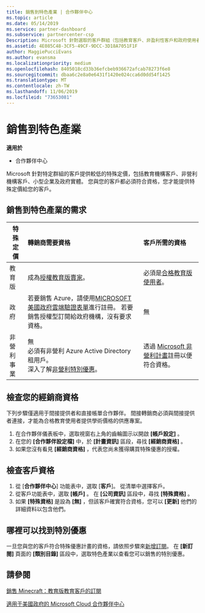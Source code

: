 ```yaml
---
title: 銷售到特色產業 | 合作夥伴中心
ms.topic: article
ms.date: 05/14/2019
ms.service: partner-dashboard
ms.subservice: partnercenter-csp
Description: Microsoft 針對選取的客戶群組（包括教育客戶、非盈利性客戶和政府使用者）提供特殊、減少的定價。
ms.assetid: 4E085C48-3CF5-49CF-9DCC-3D18A7051F1F
author: MaggiePucciEvans
ms.author: evansma
ms.localizationpriority: medium
ms.openlocfilehash: 8405018cd33b36efcbeb936672afcab78273f6e8
ms.sourcegitcommit: dbaa6c2e8a0e6431f1420e024cca6d0dd54f1425
ms.translationtype: MT
ms.contentlocale: zh-TW
ms.lasthandoff: 11/06/2019
ms.locfileid: "73653081"
---
```

# <a name="sell-to-specialized-industries"></a>銷售到特色產業

**適用於**

-  合作夥伴中心

Microsoft 針對特定群組的客戶提供較低的特殊定價，包括教育機構客戶、非營利機構客戶、小型企業及政府實體。 您與您的客戶都必須符合資格，您才能提供特殊定價給您的客戶。 

## <a name="requirements-to-sell-to-specialized-industries"></a>銷售到特色產業的需求

|**特殊定價**   |**轉銷商需要資格**   |**客戶所需的資格**   |
|----------------------------|:---------------------------------|:------------------------------------------|
|教育版   |成為[授權教育版賣家](https://www.mepn.com)。   | 必須是[合格教育版使用者](https://www.microsoftvolumelicensing.com/DocumentSearch.aspx?Mode=3&DocumentTypeId=7)。   |
|政府   |若要銷售 Azure，請使用[MICROSOFT 美國政府雲端驗證表單](https://azuregov.microsoft.com/csp)進行註冊。 若要銷售授權型訂閱給政府機構，沒有要求資格。|   無|
|非營利事業  |無<br>必須有非營利 Azure Active Directory 租用戶。<br>深入了解[非營利特別優惠](https://assetsprod.microsoft.com/mpn/nonprofit-skus-in-csp-faq.pdf)。   |透過 [Microsoft 非營利計畫](https://nonprofit.microsoft.com/#/register)註冊以便符合資格。   |


## <a name="check-your-reseller-qualifications"></a>檢查您的經銷商資格

下列步驟僅適用于間接提供者和直接帳單合作夥伴。 間接轉銷商必須與間接提供者連接，才能為合格教育使用者提供學術價格的供應專案。 

1.  在合作夥伴儀表板中，選取視窗右上角的齒輪圖示以開啟 **\[帳戶設定\]** 。
2.  在您的 **\[合作夥伴設定檔\]** 中，於 **\[計畫資訊\]** 區段，尋找 **\[經銷商資格\]** 。
3.  如果您沒有看見 **\[經銷商資格\]** ，代表您尚未獲得購買特殊優惠的授權。

## <a name="check-the-customer-qualifications"></a>檢查客戶資格

1.  從 [**合作夥伴中心**] 功能表中，選取 [**客戶**]。 從清單中選擇客戶。
2.  從客戶功能表中，選取 **\[帳戶\]** 。 在 **\[公司資訊\]** 區段中，尋找 **\[特殊資格\]** 。
3.  如果 **\[特殊資格\]** 是設為 **\[無\]** ，但該客戶確實符合資格，您可以 **\[更新\]** 他們的詳細資料以包含他們。

## <a name="where-to-find-special-offers"></a>哪裡可以找到特別優惠

一旦您與您的客戶符合特殊優惠計畫的資格，請依照步驟來[新增訂閱](create-a-new-subscription.md)。 在 **\[新訂閱]** 頁面的 **\[類別目錄\]** 區段中，選取特色產業以查看您可以銷售的特別優惠。

## <a name="see-also"></a>請參閱

[銷售 Minecraft：教育版教育客戶的訂閱](minecraft-subscriptions.md)

[適用于美國政府的 Microsoft Cloud 合作夥伴中心](partner-center-for-microsoft-us-govt-cloud.md)


 

 

 



